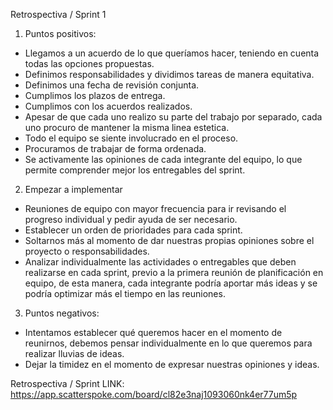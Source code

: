 Retrospectiva / Sprint 1

1. Puntos positivos:
- Llegamos a un acuerdo de lo que queríamos hacer, teniendo en cuenta todas las opciones propuestas.
- Definimos responsabilidades y dividimos tareas de manera equitativa.
- Definimos una fecha de revisión conjunta.
- Cumplimos los plazos de entrega.
- Cumplimos con los acuerdos realizados.
- Apesar de que cada uno realizo su parte del trabajo por separado, cada uno procuro de mantener la misma linea estetica.
- Todo el equipo se siente involucrado en el proceso.
- Procuramos de trabajar de forma ordenada.
- Se  activamente las opiniones de cada integrante del equipo, lo que permite comprender mejor los entregables del sprint.


2. Empezar a implementar
- Reuniones de equipo con mayor frecuencia para ir revisando el progreso individual y pedir ayuda de ser necesario.
- Establecer un orden de prioridades para cada sprint.
- Soltarnos más al momento de dar nuestras propias opiniones sobre el proyecto o responsabilidades.
- Analizar individualmente las actividades o entregables que deben realizarse en cada sprint, previo a la primera reunión de planificación en equipo, de esta manera, cada integrante podría aportar más ideas y se podría  optimizar más el tiempo en las reuniones.


3. Puntos negativos:
- Intentamos establecer qué queremos hacer en el momento de reunirnos, debemos pensar individualmente en lo que queremos para realizar lluvias de ideas.
- Dejar la timidez en el momento de expresar nuestras opiniones y ideas.
 
Retrospectiva / Sprint 
LINK: https://app.scatterspoke.com/board/cl82e3naj1093060nk4er77um5p
